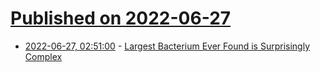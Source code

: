 # [Published on 2022-06-27](index.md)

* [2022-06-27, 02:51:00](https://soylentnews.org/article.pl?sid=22/06/26/022259&from=rss) - [Largest Bacterium Ever Found is Surprisingly Complex](https://soylentnews.org/article.pl?sid=22/06/26/022259&from=rss)
